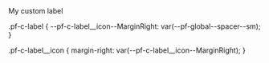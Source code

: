<span class="pf-c-label">
  <i class="pf-c-label__icon fas fa-plus"></i>
  My custom label
</span>

.pf-c-label {
  --pf-c-label__icon--MarginRight: var(--pf-global--spacer--sm);
}

.pf-c-label__icon {
  margin-right: var(--pf-c-label__icon--MarginRight);
}
